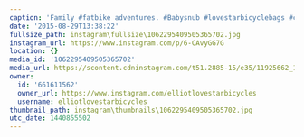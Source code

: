 ```yaml
---
caption: 'Family #fatbike adventures. #Babysnub #lovestarbicyclebags #cycling #adventuredad'
date: '2015-08-29T13:38:22'
fullsize_path: instagram\fullsize\1062295409505365702.jpg
instagram_url: https://www.instagram.com/p/6-CAvyGG7G
location: {}
media_id: '1062295409505365702'
media_url: https://scontent.cdninstagram.com/t51.2885-15/e35/11925662_1634501056821120_10181132_n.jpg?ig_cache_key=MTA2MjI5NTQwOTUwNTM2NTcwMg%3D%3D.2
owner:
  id: '661611562'
  owner_url: https://www.instagram.com/elliotlovestarbicycles
  username: elliotlovestarbicycles
thumbnail_path: instagram\thumbnails\1062295409505365702.jpg
utc_date: 1440855502
---
```

